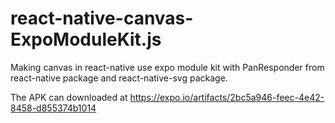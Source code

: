 # react-native-canvas-ExpoModuleKit.js
Making canvas in react-native use expo module kit with PanResponder from react-native package and react-native-svg package.

The APK can downloaded at https://expo.io/artifacts/2bc5a946-feec-4e42-8458-d855374b1014
